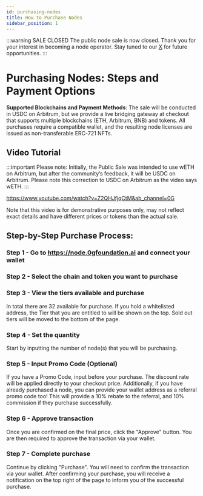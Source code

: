 ```yaml
---
id: purchasing-nodes
title: How to Purchase Nodes
sidebar_position: 1
---
```


:::warning SALE CLOSED
The public node sale is now closed. Thank you for your interest in becoming a node operator. Stay tuned to our [X](https://x.com/0G_labs) for future opportunities.
:::

# Purchasing Nodes: Steps and Payment Options
**Supported Blockchains and Payment Methods**: The sale will be conducted in USDC on Arbitrum, but we provide a live bridging gateway at checkout that supports multiple blockchains (ETH, Arbitrum, BNB) and tokens. All purchases require a compatible wallet, and the resulting node licenses are issued as non-transferable ERC-721 NFTs.

## Video Tutorial 
:::important
Please note: Initially, the Public Sale was intended to use wETH on Arbitrum, but after the community’s feedback, it will be USDC on Arbitrum. Please note this correction to USDC on Arbitrum as the video says wETH.
:::

https://www.youtube.com/watch?v=Z2QHJfjqCtM&ab_channel=0G

Note that this video is for demonstrative purposes only, may not reflect exact details and have different prices or tokens than the actual sale.

## Step-by-Step Purchase Process:
### Step 1 - Go to https://node.0gfoundation.ai and connect your wallet
### Step 2 - Select the chain and token you want to purchase  
### Step 3 - View the tiers available and purchase
In total there are 32 available for purchase. If you hold a whitelisted address, the Tier that you are entitled to will be shown on the top. Sold out tiers will be moved to the bottom of the page.
### Step 4 - Set the quantity
Start by inputting the number of node(s) that you will be purchasing.
### Step 5 - Input Promo Code (Optional)
If you have a Promo Code, input before your purchase. The discount rate will be applied directly to your checkout price.
Additionally, if you have already purchased a node, you can provide your wallet address as a referral promo code too! This will provide a 10% rebate to the referral, and 10% commission if they purchase successfully. 
### Step 6 - Approve transaction
Once you are confirmed on the final price, click the "Approve" button. You are then required to approve the transaction via your wallet.
### Step 7 - Complete purchase
Continue by clicking "Purchase". You will need to confirm the transaction via your wallet.
After confirming your purchase, you will receive a notification on the top right of the page to inform you of the successful purchase.





